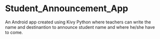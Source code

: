 # Student_Announcement_App
An Android app created using Kivy Python where teachers can write the name and destinantion to announce student name and where he/she have to come. 
